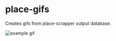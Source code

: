 # place-gifs

Creates gifs from place-scrapper output database.

![example gif](https://github.com/PlaceDevs/place-gifs/blob/master/out.gif?raw=true)
